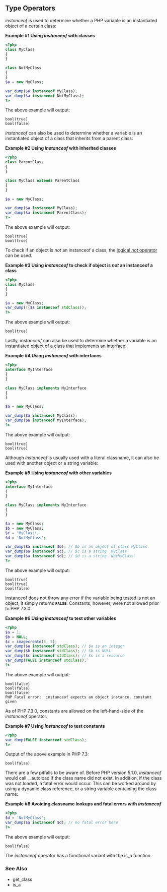 Type Operators
--------------

*instanceof* is used to determine whether a PHP variable is an
instantiated object of a certain
<a href="/language/oop5/basic.html#language.oop5.basic.class" class="link">class</a>:

**Example \#1 Using *instanceof* with classes**

``` php
<?php
class MyClass
{
}

class NotMyClass
{
}
$a = new MyClass;

var_dump($a instanceof MyClass);
var_dump($a instanceof NotMyClass);
?>
```

The above example will output:

    bool(true)
    bool(false)

*instanceof* can also be used to determine whether a variable is an
instantiated object of a class that inherits from a parent class:

**Example \#2 Using *instanceof* with inherited classes**

``` php
<?php
class ParentClass
{
}

class MyClass extends ParentClass
{
}

$a = new MyClass;

var_dump($a instanceof MyClass);
var_dump($a instanceof ParentClass);
?>
```

The above example will output:

    bool(true)
    bool(true)

To check if an object is *not* an instanceof a class, the
<a href="/language/operators/logical.html" class="link">logical <em>not</em> operator</a>
can be used.

**Example \#3 Using *instanceof* to check if object is *not* an
instanceof a class**

``` php
<?php
class MyClass
{
}

$a = new MyClass;
var_dump(!($a instanceof stdClass));
?>
```

The above example will output:

    bool(true)

Lastly, *instanceof* can also be used to determine whether a variable is
an instantiated object of a class that implements an
<a href="/language/oop5/interfaces.html" class="link">interface</a>:

**Example \#4 Using *instanceof* with interfaces**

``` php
<?php
interface MyInterface
{
}

class MyClass implements MyInterface
{
}

$a = new MyClass;

var_dump($a instanceof MyClass);
var_dump($a instanceof MyInterface);
?>
```

The above example will output:

    bool(true)
    bool(true)

Although *instanceof* is usually used with a literal classname, it can
also be used with another object or a string variable:

**Example \#5 Using *instanceof* with other variables**

``` php
<?php
interface MyInterface
{
}

class MyClass implements MyInterface
{
}

$a = new MyClass;
$b = new MyClass;
$c = 'MyClass';
$d = 'NotMyClass';

var_dump($a instanceof $b); // $b is an object of class MyClass
var_dump($a instanceof $c); // $c is a string 'MyClass'
var_dump($a instanceof $d); // $d is a string 'NotMyClass'
?>
```

The above example will output:

    bool(true)
    bool(true)
    bool(false)

instanceof does not throw any error if the variable being tested is not
an object, it simply returns **`FALSE`**. Constants, however, were not
allowed prior to PHP 7.3.0.

**Example \#6 Using *instanceof* to test other variables**

``` php
<?php
$a = 1;
$b = NULL;
$c = imagecreate(5, 5);
var_dump($a instanceof stdClass); // $a is an integer
var_dump($b instanceof stdClass); // $b is NULL
var_dump($c instanceof stdClass); // $c is a resource
var_dump(FALSE instanceof stdClass);
?>
```

The above example will output:

    bool(false)
    bool(false)
    bool(false)
    PHP Fatal error:  instanceof expects an object instance, constant given

As of PHP 7.3.0, constants are allowed on the left-hand-side of the
*instanceof* operator.

**Example \#7 Using *instanceof* to test constants**

``` php
<?php
var_dump(FALSE instanceof stdClass);
?>
```

Output of the above example in PHP 7.3:

    bool(false)

There are a few pitfalls to be aware of. Before PHP version 5.1.0,
*instanceof* would call <span class="function">\_\_autoload</span> if
the class name did not exist. In addition, if the class was not loaded,
a fatal error would occur. This can be worked around by using a dynamic
class reference, or a string variable containing the class name:

**Example \#8 Avoiding classname lookups and fatal errors with
*instanceof***

``` php
<?php
$d = 'NotMyClass';
var_dump($a instanceof $d); // no fatal error here
?>
```

The above example will output:

    bool(false)

The *instanceof* operator has a functional variant with the <span
class="function">is\_a</span> function.

### See Also

-   <span class="function">get\_class</span>
-   <span class="function">is\_a</span>
